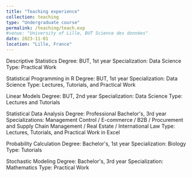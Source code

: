 ```yaml
---
title: "Teaching experience"
collection: teaching
type: "Undergraduate course"
permalink: /teaching/teach.exp
#venue: "University of Lille, BUT Science des données"
date: 2023-11-01
location: "Lille, France"
---
```


Descriptive Statistics
Degree: BUT, 1st year
Specialization: Data Science
Type: Practical Work

Statistical Programming in R
Degree: BUT, 1st year
Specialization: Data Science
Type: Lectures, Tutorials, and Practical Work

Linear Models
Degree: BUT, 2nd year
Specialization: Data Science
Type: Lectures and Tutorials

Statistical Data Analysis
Degree: Professional Bachelor's, 3rd year
Specializations: Management Control / E-commerce / B2B / Procurement and Supply Chain Management / Real Estate / International Law
Type: Lectures, Tutorials, and Practical Work in Excel

Probability Calculation
Degree: Bachelor's, 1st year
Specialization: Biology
Type: Tutorials

Stochastic Modeling
Degree: Bachelor's, 3rd year
Specialization: Mathematics
Type: Practical Work

